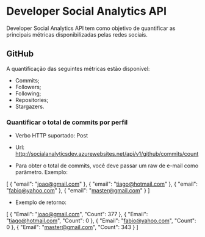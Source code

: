 # Developer Social Analytics API

Developer Social Analytics API tem como objetivo de quantificar as principais métricas disponibilizadas pelas redes sociais.

## GitHub
A quantificação das seguintes métricas estão disponível:

* Commits;
* Followers;
* Following;
* Repositories;
* Stargazers.

### Quantificar o total de commits por perfil

* Verbo HTTP suportado: Post

* Url: http://socialanalyticsdev.azurewebsites.net/api/v1/github/commits/count

* Para obter o total de commits, você deve passar um raw de e-mail como parâmetro. Exemplo:
 
[
{
    "email": "joao@gmail.com"
},
{
    "email": "tiago@hotmail.com"
},
{
    "email": "fabio@yahoo.com"
},
{
    "email": "master@gmail.com"
}
]

* Exemplo de retorno:

[
    {
        "Email": "joao@gmail.com",
        "Count": 377
    },
    {
        "Email": "tiago@hotmail.com",
        "Count": 0
    },
    {
        "Email": "fabio@yahoo.com",
        "Count": 0
    },
    {
        "Email": "master@gmail.com",
        "Count": 343
    }
]


